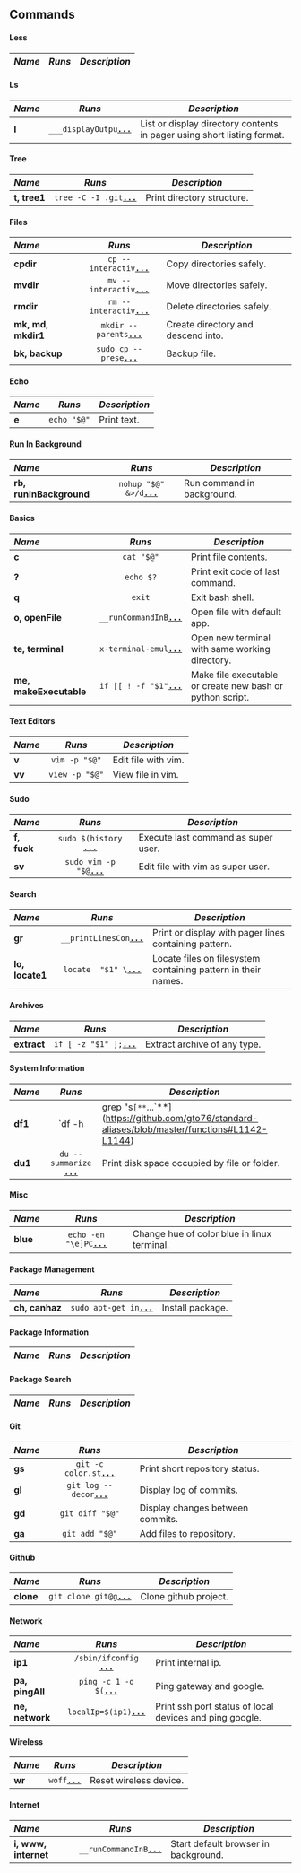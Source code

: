 Commands
--------

####  Less 

 _Name_        | _Runs_   | _Description_  
:------------- |:--------:| ----------------

####  Ls 

 _Name_        | _Runs_   | _Description_  
:------------- |:--------:| ----------------
**l** | `___displayOutpu`[**`...`**](https://github.com/gto76/standard-aliases/blob/master/functions#L184-L187) | List or display directory contents in pager using short listing format.

####  Tree 

 _Name_        | _Runs_   | _Description_  
:------------- |:--------:| ----------------
**t, tree1** | `tree -C -I .git`[**`...`**](https://github.com/gto76/standard-aliases/blob/master/functions#L286-L288) | Print directory structure.

####  Files 

 _Name_        | _Runs_   | _Description_  
:------------- |:--------:| ----------------
**cpdir** | `cp --interactiv`[**`...`**](https://github.com/gto76/standard-aliases/blob/master/functions#L371-L373) | Copy directories safely.
**mvdir** | `mv --interactiv`[**`...`**](https://github.com/gto76/standard-aliases/blob/master/functions#L377-L379) | Move directories safely.
**rmdir** | `rm --interactiv`[**`...`**](https://github.com/gto76/standard-aliases/blob/master/functions#L384-L386) | Delete directories safely.
**mk, md, mkdir1** | `mkdir --parents`[**`...`**](https://github.com/gto76/standard-aliases/blob/master/functions#L390-L393) | Create directory and descend into.
**bk, backup** | `sudo cp --prese`[**`...`**](https://github.com/gto76/standard-aliases/blob/master/functions#L397-L399) | Backup file.

####  Echo 

 _Name_        | _Runs_   | _Description_  
:------------- |:--------:| ----------------
**e** | `echo "$@"` | Print text.

####  Run In Background 

 _Name_        | _Runs_   | _Description_  
:------------- |:--------:| ----------------
**rb, runInBackground** | `nohup "$@" &>/d`[**`...`**](https://github.com/gto76/standard-aliases/blob/master/functions#L451-L453) | Run command in background.

####  Basics 

 _Name_        | _Runs_   | _Description_  
:------------- |:--------:| ----------------
**c** | `cat "$@"` | Print file contents.
**?** | `echo $?` | Print exit code of last command.
**q** | `exit` | Exit bash shell.
**o, openFile** | `__runCommandInB`[**`...`**](https://github.com/gto76/standard-aliases/blob/master/functions#L562-L564) | Open file with default app.
**te, terminal** | `x-terminal-emul`[**`...`**](https://github.com/gto76/standard-aliases/blob/master/functions#L567-L569) | Open new terminal with same working directory.
**me, makeExecutable** | `if [[ ! -f "$1"`[**`...`**](https://github.com/gto76/standard-aliases/blob/master/functions#L609-L638) | Make file executable or create new bash or python script.

####  Text Editors 

 _Name_        | _Runs_   | _Description_  
:------------- |:--------:| ----------------
**v** | `vim -p "$@"` | Edit file with vim.
**vv** | `view -p "$@"` | View file in vim.

####  Sudo 

 _Name_        | _Runs_   | _Description_  
:------------- |:--------:| ----------------
**f, fuck** | `sudo $(history `[**`...`**](https://github.com/gto76/standard-aliases/blob/master/functions#L726-L728) | Execute last command as super user.
**sv** | `sudo vim -p "$@`[**`...`**](https://github.com/gto76/standard-aliases/blob/master/functions#L780-L782) | Edit file with vim as super user.

####  Search 

 _Name_        | _Runs_   | _Description_  
:------------- |:--------:| ----------------
**gr** | `__printLinesCon`[**`...`**](https://github.com/gto76/standard-aliases/blob/master/functions#L1038-L1041) | Print or display with pager lines containing pattern.
**lo, locate1** | `locate  "$1" \`[**`...`**](https://github.com/gto76/standard-aliases/blob/master/functions#L1056-L1060) | Locate files on filesystem containing pattern in their names.

####  Archives 

 _Name_        | _Runs_   | _Description_  
:------------- |:--------:| ----------------
**extract** | `if [ -z "$1" ];`[**`...`**](https://github.com/gto76/standard-aliases/blob/master/functions#L1080-L1113) | Extract archive of any type.

####  System Information 

 _Name_        | _Runs_   | _Description_  
:------------- |:--------:| ----------------
**df1** | `df -h | grep "s`[**`...`**](https://github.com/gto76/standard-aliases/blob/master/functions#L1142-L1144) | Print available disk space in simplified form.
**du1** | `du --summarize `[**`...`**](https://github.com/gto76/standard-aliases/blob/master/functions#L1148-L1150) | Print disk space occupied by file or folder.

####  Misc 

 _Name_        | _Runs_   | _Description_  
:------------- |:--------:| ----------------
**blue** | `echo -en "\e]PC`[**`...`**](https://github.com/gto76/standard-aliases/blob/master/functions#L1241-L1243) | Change hue of color blue in linux terminal.

####  Package Management 

 _Name_        | _Runs_   | _Description_  
:------------- |:--------:| ----------------
**ch, canhaz** | `sudo apt-get in`[**`...`**](https://github.com/gto76/standard-aliases/blob/master/functions#L1292-L1294) | Install package.

####  Package Information 

 _Name_        | _Runs_   | _Description_  
:------------- |:--------:| ----------------

####  Package Search 

 _Name_        | _Runs_   | _Description_  
:------------- |:--------:| ----------------

####  Git 

 _Name_        | _Runs_   | _Description_  
:------------- |:--------:| ----------------
**gs** | `git -c color.st`[**`...`**](https://github.com/gto76/standard-aliases/blob/master/functions#L1587-L1590) | Print short repository status.
**gl** | `git log --decor`[**`...`**](https://github.com/gto76/standard-aliases/blob/master/functions#L1594-L1596) | Display log of commits.
**gd** | `git diff "$@"` | Display changes between commits.
**ga** | `git add "$@"` | Add files to repository.

####  Github 

 _Name_        | _Runs_   | _Description_  
:------------- |:--------:| ----------------
**clone** | `git clone git@g`[**`...`**](https://github.com/gto76/standard-aliases/blob/master/functions#L1645-L1647) | Clone github project.

####  Network 

 _Name_        | _Runs_   | _Description_  
:------------- |:--------:| ----------------
**ip1** | `/sbin/ifconfig `[**`...`**](https://github.com/gto76/standard-aliases/blob/master/functions#L1678-L1684) | Print internal ip.
**pa, pingAll** | `ping -c 1 -q $(`[**`...`**](https://github.com/gto76/standard-aliases/blob/master/functions#L1705-L1709) | Ping gateway and google.
**ne, network** | `localIp=$(ip1)`[**`...`**](https://github.com/gto76/standard-aliases/blob/master/functions#L1757-L1788) | Print ssh port status of local devices and ping google.

####  Wireless 

 _Name_        | _Runs_   | _Description_  
:------------- |:--------:| ----------------
**wr** | `woff`[**`...`**](https://github.com/gto76/standard-aliases/blob/master/functions#L1812-L1815) | Reset wireless device.

####  Internet 

 _Name_        | _Runs_   | _Description_  
:------------- |:--------:| ----------------
**i, www, internet** | `__runCommandInB`[**`...`**](https://github.com/gto76/standard-aliases/blob/master/functions#L1846-L1848) | Start default browser in background.

